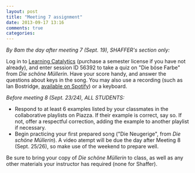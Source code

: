 ```yaml
---
layout: post
title: "Meeting 7 assignment"
date: 2013-09-17 13:16
comments: true
categories: 
---
```


*By 8am the day after meeting 7 (Sept. 19), SHAFFER's section only:*

Log in to [Learning Catalytics](http://learningcatalytics.com) (purchase a semester license if you have not already), and enter session ID 56392 to take a quiz on "Die böse Farbe" from *Die schöne Müllerin*. Have your score handy, and answer the questions about keys in the song. You may also use a recording (such as Ian Bostridge, [available on Spotify](spotify:user:kris.shaffer:playlist:1SaXv4tlZlW931nZ9a8q1o)) or a keyboard.

*Before meeting 8 (Sept. 23/24), ALL STUDENTS:*

- Respond to at least 6 examples listed by your classmates in the collaborative playlists on Piazza. If their example is correct, say so. If not, offer a respectful correction, adding the example to another playlist if necessary.  
- Begin practicing your first prepared song ("Die Neugerige", from *Die schöne Müllerin*). A video atempt will be due the day after Meeting 8 (Sept. 25/26), so make use of the weekend to prepare well.

Be sure to bring your copy of *Die schöne Müllerin* to class, as well as any other materials your instructor has required (none for Shaffer).